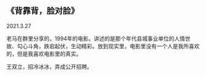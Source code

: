 ## 《背靠背，脸对脸》

2021.3.27

老马在群里分享的，1994年的电影。讲述的是那个年代县城事业单位的人情世故、勾心斗角，跌宕起伏，生动精彩。放到现实里，电影里没有一个人是我所喜欢的，但是我喜欢电影里的真实。

王双立，招冷冰冰，弄成公开招聘。
